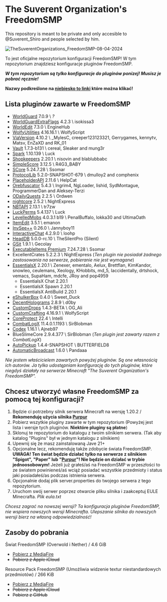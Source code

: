 # The Suverent Organization's FreedomSMP
This repository is meant to be private and only accesible to @Suverent_Shiro and people selected by him.

<!----------------------------------------------------------------------------->
![TheSuverentOrganizations_FreedomSMP-08-04-2024](https://github.com/user-attachments/assets/cf3b02e3-0e18-4f97-bbc7-05c965eb0569)

To jest oficjalne repozytorium konfiguracji FreedomSMP! W tym repozytorium znajdziesz konfiguracje pluginów FreedomSMP.

___W tym repozytorium są tylko konfiguracje do pluginów ponizej! Musisz je pobrać ręcznie!___

**Nazwy podkreślone na [niebiesko to linki](https://www.youtube.com/watch?v=dQw4w9WgXcQ) które można klikać!**
<!----------------------------------------------------------------------------->
## Lista pluginów zawarte w FreedomSMP
  - [WorldGuard](https://dev.bukkit.org/projects/worldguard) 7.0.9 \ *?*
  - [WorldGuardExtraFlags](https://www.spigotmc.org/resources/worldguard-extra-flags.4823/) 4.2.3 \ isokissa3
  - [WorldEdit](https://dev.bukkit.org/projects/worldedit) 7.3.0 \ EngineHub
  - [WolfyUtilities](https://www.spigotmc.org/resources/wolfyutilities-core-api-1-17-1-1-21-1.64124/) 4.16.16.1 \ WolfyScript
  - [ViaVersion](https://www.spigotmc.org/resources/viaversion.19254/) 4.10.2 \ _MylesC, creeper123123321, Gerrygames, kennytv, Matsv, EnZaXD and RK_01
  - [Vault](https://www.spigotmc.org/resources/vault.34315/) 1.7.3-b131 \ cereal, Sleaker and mung3r
  - [Spark](https://www.spigotmc.org/resources/spark.57242/) 1.10.139 \ Luck
  - [Shopkeepers](https://www.spigotmc.org/resources/shopkeepers.80756/) 2.20.1 \ nisovin and blablubbabc
  - [SimpleScore](https://www.spigotmc.org/resources/simplescore-animated-scoreboard.23243/) 3.12.5 \ R4G3_BABY
  - [SCore](https://github.com/Ssomar-Developement/SCore) 5.24.7.28 \ Ssomar
  - [ProtocolLib](https://www.spigotmc.org/resources/protocollib.1997/) 5.2.0-SNAPSHOT-679 \ dmulloy2 and comphenix
  - [PlaceholderAPI](https://www.spigotmc.org/resources/placeholderapi.6245/) 2.11.6 \ HelpCat
  - [Orebfuscator](https://www.spigotmc.org/resources/orebfuscator-anti-x-ray.82710/) 5.4.3 \ Ingrim4, NgLoader, lishid, SydMontague, ProgrammerDan and Aleksey-Terzi
  - [ODailyQuests](https://www.spigotmc.org/resources/odailyquests-daily-quests-plugin-1-16-1-21.100990/) 2.2.5 \ Ordwen
  - [nightcore](https://github.com/nulli0n/nightcore-spigot/releases) 2.5.2 \ NightExpress
  - [NBTAPI](https://www.spigotmc.org/resources/nbt-api.7939/) 2.13.1 \ tr7zw
  - [LuckPerms](https://luckperms.net/) 5.4.137 \ Luck
  - [LevelledMobs](https://www.spigotmc.org/resources/levelledmobs.74304/) 4.0.3.1 b19 \ PenalBuffalo, lokka30 and UltimaOath
  - [ItemEdit](https://www.spigotmc.org/resources/itemedit-1-8-x-1-21-x.40993/) 3.5.1 \ emanon
  - [InvSee++](https://modrinth.com/plugin/invsee++) 0.26.0 \ Jannyboy11
  - [InteractiveChat](https://www.spigotmc.org/resources/interactivechat-show-items-inventory-in-chat-custom-chat-keywords-bungee-velocity-support.75870/) 4.2.9.0 \ loohp
  - [HeadDB](https://github.com/TheSilentPro/HeadDB) 5.0.0-rc.10 \ TheSilentPro (Silent)
  - [GSit](https://www.spigotmc.org/resources/gsit-modern-sit-seat-and-chair-lay-and-crawl-plugin-1-16-1-21-6.62325/) 1.9.1 \ Gecolay
  - [ExecutableItems Premium](https://www.spigotmc.org/resources/%E2%9A%94%EF%B8%8Fexecutableitems-%E2%AD%90-customize-all-items-add-abilities-%E2%AD%90-ai-items-generation-on-the-discord-%E2%9C%85.83070/updates) 7.24.7.28 \ Ssomar
  - ExcellentCrates 5.2.2.3 \ NightExpress (*Ten plugin nie posiadał żadnego zastosowania na serwerze, pobieranie nie jest wymagane*)
  - [EssentialsX](https://essentialsx.net/) 2.20.1 \ Zenexer, ementalo, Aelux, Brettflan, KimKandor, snowleo, ceulemans, Xeology, KHobbits, md_5, Iaccidentally, drtshock, vemacs, SupaHam, mdcfe, JRoy and pop4959
    - EssentialsX Chat 2.20.1
    - EssentialsX Spawn 2.20.1
    - EssentialsX AntiBuild 2.20.1
  - [eShulkerBox](https://www.spigotmc.org/resources/eshulkerbox-let-players-interact-with-shulker-boxes-in-a-better-way-and-comfort.106156/) 0.4.0 \ Sweet_Duck
  - [DecentHolograms](https://www.spigotmc.org/resources/decentholograms-1-8-1-21-5-papi-support-no-dependencies.96927/) 2.8.9 \ d0by
  - [CustomDrops](https://modrinth.com/plugin/customdrops) 1.4.3-BETA \ OG_Ali
  - [CustomCrafting](https://www.spigotmc.org/resources/customcrafting-advanced-custom-recipe-plugin-1-17-1-1-20-6-free.55883/) 4.16.9.1 \ WolfyScript
  - [CoreProtect](https://www.spigotmc.org/resources/coreprotect.8631/) 22.4 \ Intelli
  - [CombatLogX](https://www.spigotmc.org/resources/combatlogx.31689/) 11.4.0.1.1193 \ SirBlobman
  - [Codex](https://www.spigotmc.org/resources/codex-rpg-discoveries-1-16-5-1-21-6.90371/) 1.16.1 \ Ajneb97
  - BlueSlimeCore 2.9.4.377 \ SirBlobman (*Ten plugin jest zawarty razem z CombatLogX*)
  - [AutoPickup](https://www.spigotmc.org/resources/autopickup-1-21-support.70157/) 1.4.4-SNAPSHOT \ BUTTERFIELD8
  - [AutomaticBroadcast](https://www.spigotmc.org/resources/automaticbroadcast-%C2%BB-placeholderapi-support-1-16-1-21.83455/) 1.6.0 \ Pandaaa


*Nie jestem właścicielem zawartych powyżej pluginów. Są one własnością ich autorów. Ja tylko udostępniam konfigurację do tych pluginów, które niegdyś działały na serwerze Minecraft "The Suverent Organization's FreedomSMP".*

<!----------------------------------------------------------------------------->
## Chcesz utworzyć własne FreedomSMP za pomocą tej konfiguracji?
1. Będzie ci potrzebny silnik serwera Minecraft na wersję 1.20.2 / **Rekomenduję użycia silnika [Purpur](https://purpurmc.org/download/purpur/1.20.2)**
2. Pobierz wszytkie pluginy zawarte w tym repozytorium (Powyżej jest lista i wersje tych pluginów. **Niektóre pluginy są płatne**)
3. Sklonuj te repozytorium do katalogu z twoim silnikiem serwera. (Tak aby katalog "Plugins" był w jednym katalogu z silnikiem)
4. Upewnij się że masz zainstalowaną Jave 21+
5. Opcjonalne lecz, rekomenduję także zdobycie świata FreedomSMP. **UWAGA! Ten świat będzie działać tylko na serwerze z silnikiem "Spigot", "Paper" lub "[Purpur](https://purpurmc.org/download/purpur/1.20.2)"! Nie będzie on działać w trybie jednoosobowym!**
  Jeżeli już grałeś/aś na FreedomSMP w przeszłości to ze światem powinieneś/aś wciąż posiadać wszystkie przedmioty i status jaki posiadałeś/as podczas istnienia serwera.
6. Opcjonalnie dodaj plik server.properties do twojego serwera z tego repozytorium.
7. Uruchom swój serwer poprzez otwarcie pliku silnika i zaakceptuj EULE Minecrafta. *Plik eula.txt*

*Chcesz zagrać na nowszej wersji? Ta konfiguracja pluginów FreedomSMP, nie wspiera nowszych wersji Minecrafta. Ulepszanie silnika do nowszych wersji bierz na własną odpowiedzialność!*

<!----------------------------------------------------------------------------->
## Zasoby do pobrania
Świat FreedomSMP (Overwold i Nether) / 4.6 GiB
  - [Pobierz z MediaFire](https://www.mediafire.com/file/evff0fw64woaj6j/FreedomSMP_WorldArchives_7-12-2024.zip/file)
  - ~~Pobierz z Apple iCloud~~

Resource Pack FreedomSMP (Umożliwia widzenie textur niestandardowych przedmiotów) / 266 KiB
  - [Pobierz z MediaFire](https://www.mediafire.com/file/19v8o2b57if46k4/FreedomSMP_ResourcePack.zip/file)
  - ~~Pobierz z Apple iCloud~~
  - ~~Pobierz z GitHub~~

<!----------------------------------------------------------------------------->

